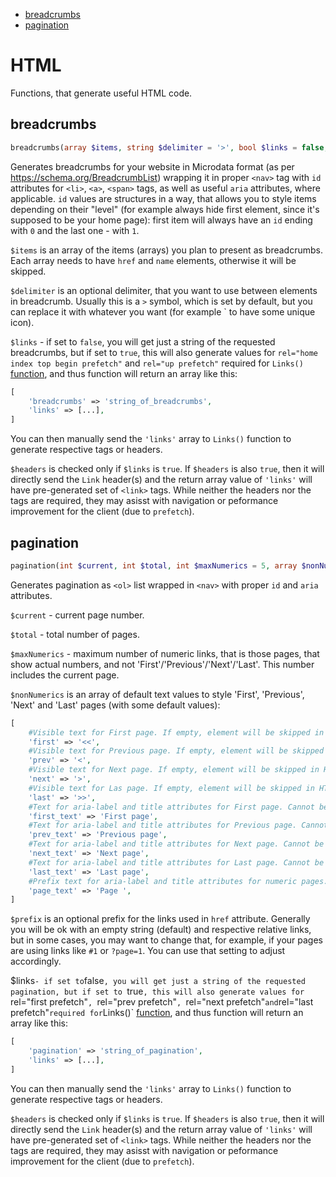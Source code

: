 - [breadcrumbs](#breadcrumbs)
- [pagination](#pagination)

# HTML
Functions, that generate useful HTML code.

## breadcrumbs
```php
breadcrumbs(array $items, string $delimiter = '>', bool $links = false, bool $headers = false);
```
Generates breadcrumbs for your website in Microdata format (as per https://schema.org/BreadcrumbList) wrapping it in proper `<nav>` tag with `id` attributes for `<li>`, `<a>`, `<span>` tags, as well as useful `aria` attributes, where applicable. `id` values are structures in a way, that allows you to style items depending on their "level" (for example always hide first element, since it's supposed to be your home page): first item will always have an `id` ending with `0` and the last one - with `1`.

`$items` is an array of the items (arrays) you plan to present as breadcrumbs. Each array needs to have `href` and `name` elements, otherwise it will be skipped.

`$delimiter` is an optional delimiter, that you want to use between elements in breadcrumb. Usually this is a `>` symbol, which is set by default, but you can replace it with whatever you want (for example `<i class="bread-delimiter"></i> to have some unique icon).

`$links` - if set to `false`, you will get just a string of the requested breadcrumbs, but if set to `true`, this will also generate values for `rel="home index top begin prefetch"` and `rel="up prefetch"` required for `Links()` [function](Headers.md#links), and thus function will return an array like this:
```php
[
    'breadcrumbs' => 'string_of_breadcrumbs',
    'links' => [...],
]
```
You can then manually send the `'links'` array to `Links()` function to generate respective tags or headers.

`$headers` is checked only if `$links` is `true`. If `$headers` is also `true`, then it will directly send the `Link` header(s) and the return array value of `'links'` will have pre-generated set of `<link>` tags. While neither the headers nor the tags are required, they may asisst with navigation or peformance improvement for the client (due to `prefetch`).

## pagination
```php
pagination(int $current, int $total, int $maxNumerics = 5, array $nonNumerics = ['first' => '<<', 'prev' => '<', 'next' => '>', 'last' => '>>', 'first_text' => 'First page', 'prev_text' => 'Previous page', 'next_text' => 'Next page', 'last_text' => 'Last page', 'page_text' => 'Page '], string $prefix = '', bool $links = false, bool $headers = false)
```
Generates pagination as `<ol>` list wrapped in `<nav>` with proper `id` and `aria` attributes.

`$current` - current page number.

`$total` - total number of pages.

`$maxNumerics` - maximum number of numeric links, that is those pages, that show actual numbers, and not 'First'/'Previous'/'Next'/'Last'. This number includes the current page.

`$nonNumerics` is an array of default text values to style 'First', 'Previous', 'Next' and 'Last' pages (with some default values):
```php
[
    #Visible text for First page. If empty, element will be skipped in HTML (will still be present in Links).
    'first' => '<<',
    #Visible text for Previous page. If empty, element will be skipped in HTML (will still be present in Links).
    'prev' => '<',
    #Visible text for Next page. If empty, element will be skipped in HTML (will still be present in Links).
    'next' => '>',
    #Visible text for Las page. If empty, element will be skipped in HTML (will still be present in Links).
    'last' => '>>',
    #Text for aria-label and title attributes for First page. Cannot be empty.
    'first_text' => 'First page',
    #Text for aria-label and title attributes for Previous page. Cannot be empty.
    'prev_text' => 'Previous page',
    #Text for aria-label and title attributes for Next page. Cannot be empty.
    'next_text' => 'Next page',
    #Text for aria-label and title attributes for Last page. Cannot be empty.
    'last_text' => 'Last page',
    #Prefix text for aria-label and title attributes for numeric pages. Cannot be empty.
    'page_text' => 'Page ',
]
```

`$prefix` is an optional prefix for the links used in `href` attribute. Generally you will be ok with an empty string (default) and respective relative links, but in some cases, you may want to change that, for example, if your pages are using links like `#1` or `?page=1`. You can use that setting to adjust accordingly.

$links` - if set to `false`, you will get just a string of the requested pagination, but if set to `true`, this will also generate values for `rel="first prefetch"`, `rel="prev prefetch"`, `rel="next prefetch"` and `rel="last prefetch"` required for `Links()` [function](Headers.md#links), and thus function will return an array like this:
```php
[
    'pagination' => 'string_of_pagination',
    'links' => [...],
]
```
You can then manually send the `'links'` array to `Links()` function to generate respective tags or headers.

`$headers` is checked only if `$links` is `true`. If `$headers` is also `true`, then it will directly send the `Link` header(s) and the return array value of `'links'` will have pre-generated set of `<link>` tags. While neither the headers nor the tags are required, they may asisst with navigation or peformance improvement for the client (due to `prefetch`).
